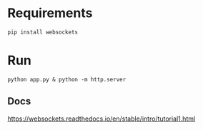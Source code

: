 # Requirements

`pip install websockets`

# Run
`python app.py & python -m http.server `
## Docs
https://websockets.readthedocs.io/en/stable/intro/tutorial1.html